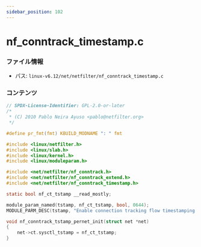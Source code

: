 ```yaml
---
sidebar_position: 102
---
```

# nf_conntrack_timestamp.c

### ファイル情報

- パス: `linux-v6.12/net/netfilter/nf_conntrack_timestamp.c`

### コンテンツ

```c
// SPDX-License-Identifier: GPL-2.0-or-later
/*
 * (C) 2010 Pablo Neira Ayuso <pablo@netfilter.org>
 */

#define pr_fmt(fmt) KBUILD_MODNAME ": " fmt

#include <linux/netfilter.h>
#include <linux/slab.h>
#include <linux/kernel.h>
#include <linux/moduleparam.h>

#include <net/netfilter/nf_conntrack.h>
#include <net/netfilter/nf_conntrack_extend.h>
#include <net/netfilter/nf_conntrack_timestamp.h>

static bool nf_ct_tstamp __read_mostly;

module_param_named(tstamp, nf_ct_tstamp, bool, 0644);
MODULE_PARM_DESC(tstamp, "Enable connection tracking flow timestamping.");

void nf_conntrack_tstamp_pernet_init(struct net *net)
{
	net->ct.sysctl_tstamp = nf_ct_tstamp;
}

```
